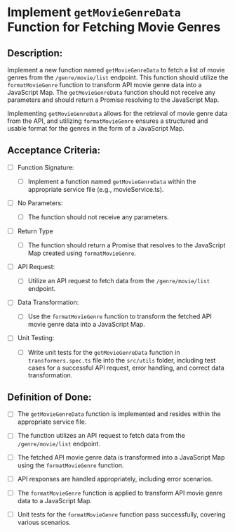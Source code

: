 # Implement `getMovieGenreData` Function for Fetching Movie Genres

## Description:

Implement a new function named `getMovieGenreData` to fetch a list of movie genres from the `/genre/movie/list` endpoint. This function should utilize the `formatMovieGenre` function to transform API movie genre data into a JavaScript Map. The `getMovieGenreData` function should not receive any parameters and should return a Promise resolving to the JavaScript Map.

Implementing `getMovieGenreData` allows for the retrieval of movie genre data from the API, and utilizing `formatMovieGenre` ensures a structured and usable format for the genres in the form of a JavaScript Map.

## Acceptance Criteria:

- [ ] Function Signature:

    - [ ] Implement a function named `getMovieGenreData` within the appropriate service file (e.g., movieService.ts).

- [ ] No Parameters:

    - [ ] The function should not receive any parameters.

- [ ] Return Type

    - [ ] The function should return a Promise that resolves to the JavaScript Map created using `formatMovieGenre`.

- [ ] API Request:

    - [ ] Utilize an API request to fetch data from the `/genre/movie/list` endpoint.

- [ ] Data Transformation:

    - [ ] Use the `formatMovieGenre` function to transform the fetched API movie genre data into a JavaScript Map.

- [ ] Unit Testing:

    - [ ] Write unit tests for the `getMovieGenreData` function in `transformers.spec.ts` file into the `src/utils` folder, including test cases for a successful API request, error handling, and correct data transformation.

## Definition of Done:

- [ ] The `getMovieGenreData` function is implemented and resides within the appropriate service file.

- [ ] The function utilizes an API request to fetch data from the `/genre/movie/list` endpoint.

- [ ] The fetched API movie genre data is transformed into a JavaScript Map using the `formatMovieGenre` function.

- [ ] API responses are handled appropriately, including error scenarios.

- [ ] The `formatMovieGenre` function is applied to transform API movie genre data to a JavaScript Map.

- [ ] Unit tests for the `formatMovieGenre` function pass successfully, covering various scenarios.
